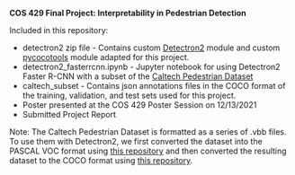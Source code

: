 **COS 429 Final Project: Interpretability in Pedestrian Detection**

Included in this repository:
* detectron2 zip file - Contains custom [Detectron2](https://github.com/facebookresearch/detectron2) module and custom [pycocotools](https://github.com/cocodataset/cocoapi/tree/master/PythonAPI/pycocotools) module adapted for this project.
* detectron2_fasterrcnn.ipynb - Jupyter notebook for using Detectron2 Faster R-CNN with a subset of the [Caltech Pedestrian Dataset](https://drive.google.com/drive/folders/1IBlcJP8YsCaT81LwQ2YwQJac8bf1q8xF)
* caltech_subset - Contains json annotations files in the COCO format of the training, validation, and test sets used for this project.
* Poster presented at the COS 429 Poster Session on 12/13/2021
* Submitted Project Report

Note: The Caltech Pedestrian Dataset is formatted as a series of .vbb files. To use them with Detectron2, we first converted the dataset into the PASCAL VOC format using [this repository](https://github.com/CasiaFan/Dataset_to_VOC_converter) and then converted the resulting dataset to the COCO format using [this repository](https://github.com/yukkyo/voc2coco).
